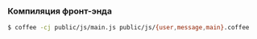 ### Компиляция фронт-энда

``` sh
$ coffee -cj public/js/main.js public/js/{user,message,main}.coffee
```
